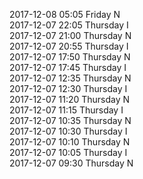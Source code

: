 2017-12-08 05:05 Friday  N  
2017-12-07 22:05 Thursday  I  
2017-12-07 21:00 Thursday  N  
2017-12-07 20:55 Thursday  I  
2017-12-07 17:50 Thursday  N  
2017-12-07 17:45 Thursday  I  
2017-12-07 12:35 Thursday  N  
2017-12-07 12:30 Thursday  I  
2017-12-07 11:20 Thursday  N  
2017-12-07 11:15 Thursday  I  
2017-12-07 10:35 Thursday  N  
2017-12-07 10:30 Thursday  I  
2017-12-07 10:10 Thursday  N  
2017-12-07 10:05 Thursday  I  
2017-12-07 09:30 Thursday  N  
